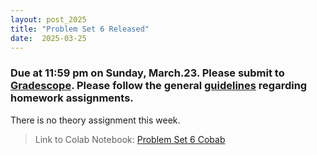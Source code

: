 ```yaml
---
layout: post_2025
title: "Problem Set 6 Released"
date:  2025-03-25
---
```


### Due at 11:59 pm on Sunday, March.23. Please submit to [Gradescope](https://www.gradescope.com/courses/967007). Please follow the general [guidelines](https://cos485.github.io/2025/01/27/homework-guidelines.html) regarding homework assignments.

There is no theory assignment this week.

> Link to Colab Notebook: [Problem Set 6 Cobab](https://colab.research.google.com/drive/1ifhmI_n_eKcouWIypeJLrOm7VYz8Fyv_)